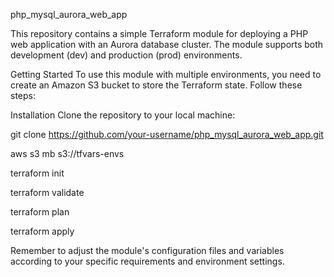 php_mysql_aurora_web_app

This repository contains a simple Terraform module for deploying a PHP web application with an Aurora database cluster. The module supports both development (dev) and production (prod) environments.

Getting Started To use this module with multiple environments, you need to create an Amazon S3 bucket to store the Terraform state. Follow these steps:

Installation
Clone the repository to your local machine:

git clone https://github.com/your-username/php_mysql_aurora_web_app.git

aws s3 mb s3://tfvars-envs

terraform init

terraform validate

terraform plan

terraform apply

Remember to adjust the module's configuration files and variables according to your specific requirements and environment settings.
